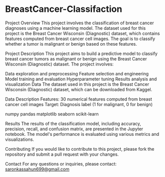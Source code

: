 # BreastCancer-Classifaction

Project Overview
This project involves the classification of breast cancer diagnoses using a machine learning model. The dataset used for this project is the Breast Cancer Wisconsin (Diagnostic) dataset, which contains features computed from breast cancer cell images. The goal is to classify whether a tumor is malignant or benign based on these features.

Project Description
This project aims to build a predictive model to classify breast cancer tumors as malignant or benign using the Breast Cancer Wisconsin (Diagnostic) dataset. The project involves:

Data exploration and preprocessing
Feature selection and engineering
Model training and evaluation
Hyperparameter tuning
Results analysis and visualization
Data
The dataset used in this project is the Breast Cancer Wisconsin (Diagnostic) dataset, which can be downloaded from Kaggel.

Data Description
Features: 30 numerical features computed from breast cancer cell images
Target: Diagnosis label (1 for malignant, 0 for benign)

numpy
pandas
matplotlib
seaborn
scikit-learn


Results
The results of the classification model, including accuracy, precision, recall, and confusion matrix, are presented in the Jupyter notebook. The model's performance is evaluated using various metrics and visualizations.

Contributing
If you would like to contribute to this project, please fork the repository and submit a pull request with your changes. 

Contact
For any questions or inquiries, please contact: saronkassahun699@gmail.com


